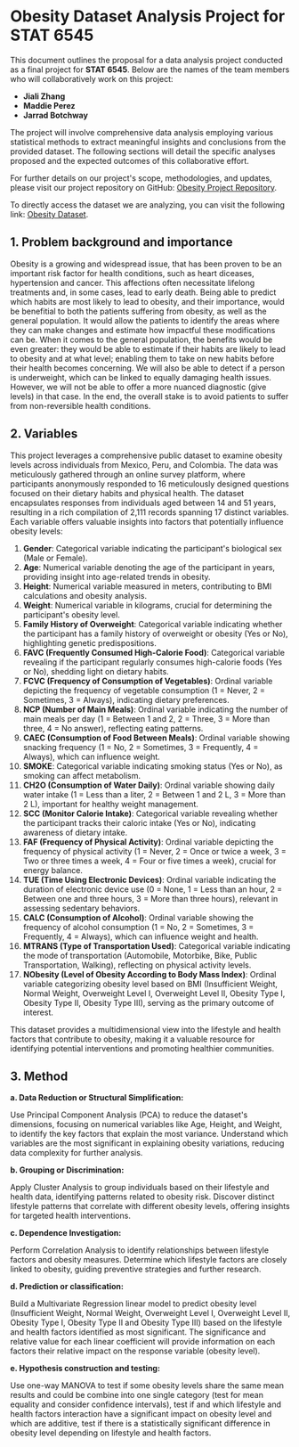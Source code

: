# Obesity Dataset Analysis Project for STAT 6545

This document outlines the proposal for a data analysis project conducted as a final project for **STAT 6545**. Below are the names of the team members who will collaboratively work on this project:

- **Jiali Zhang**
- **Maddie Perez**
- **Jarrad Botchway**

The project will involve comprehensive data analysis employing various statistical methods to extract meaningful insights and conclusions from the provided dataset. The following sections will detail the specific analyses proposed and the expected outcomes of this collaborative effort. 

For further details on our project's scope, methodologies, and updates, please visit our project repository on GitHub: [Obesity Project Repository](https://github.com/JialiZhang1016/Obesity/tree/main).

To directly access the dataset we are analyzing, you can visit the following link: [Obesity Dataset](https://github.com/JialiZhang1016/Obesity/blob/main/ObesityDataSet_raw_and_data_sinthetic.csv).

## 1. Problem background and importance
Obesity is a growing and widespread issue, that has been proven to be an important risk factor for health conditions, such as heart diceases, hypertension and cancer. This affections often necessitate lifelong treatments and, in some cases, lead to early death. Being able to predict which habits are most likely to lead to obesity, and their importance, would be benefitial to both the patients suffering from obesity, as well as the general population. 
It would allow the patients to identify the areas where they can make changes and estimate how impactful these modifications can be. When it comes to the general population, the benefits would be even greater: they would be able to estimate if their habits are likely to lead to obesity and at what level; enabling them to take on new habits before their health becomes concerning. 
We will also be able to detect if a person is underweight, which can be linked to equally damaging health issues. However, we will not be able to offer a more nuanced diagnostic (give levels) in that case.
In the end, the overall stake is to avoid patients to suffer from non-reversible health conditions.

## 2. Variables
This project leverages a comprehensive public dataset to examine obesity levels across individuals from Mexico, Peru, and Colombia. The data was meticulously gathered through an online survey platform, where participants anonymously responded to 16 meticulously designed questions focused on their dietary habits and physical health. The dataset encapsulates responses from individuals aged between 14 and 51 years, resulting in a rich compilation of 2,111 records spanning 17 distinct variables. Each variable offers valuable insights into factors that potentially influence obesity levels:

1. **Gender**: Categorical variable indicating the participant's biological sex (Male or Female).
2. **Age**: Numerical variable denoting the age of the participant in years, providing insight into age-related trends in obesity.
3. **Height**: Numerical variable measured in meters, contributing to BMI calculations and obesity analysis.
4. **Weight**: Numerical variable in kilograms, crucial for determining the participant's obesity level.
5. **Family History of Overweight**: Categorical variable indicating whether the participant has a family history of overweight or obesity (Yes or No), highlighting genetic predispositions.
6. **FAVC (Frequently Consumed High-Calorie Food)**: Categorical variable revealing if the participant regularly consumes high-calorie foods (Yes or No), shedding light on dietary habits.
7. **FCVC (Frequency of Consumption of Vegetables)**: Ordinal variable depicting the frequency of vegetable consumption (1 = Never, 2 = Sometimes, 3 = Always), indicating dietary preferences.
8. **NCP (Number of Main Meals)**: Ordinal variable indicating the number of main meals per day (1 = Between 1 and 2, 2 = Three, 3 = More than three, 4 = No answer), reflecting eating patterns.
9. **CAEC (Consumption of Food Between Meals)**: Ordinal variable showing snacking frequency (1 = No, 2 = Sometimes, 3 = Frequently, 4 = Always), which can influence weight.
10. **SMOKE**: Categorical variable indicating smoking status (Yes or No), as smoking can affect metabolism.
11. **CH2O (Consumption of Water Daily)**: Ordinal variable showing daily water intake (1 = Less than a liter, 2 = Between 1 and 2 L, 3 = More than 2 L), important for healthy weight management.
12. **SCC (Monitor Calorie Intake)**: Categorical variable revealing whether the participant tracks their caloric intake (Yes or No), indicating awareness of dietary intake.
13. **FAF (Frequency of Physical Activity)**: Ordinal variable depicting the frequency of physical activity (1 = Never, 2 = Once or twice a week, 3 = Two or three times a week, 4 = Four or five times a week), crucial for energy balance.
14. **TUE (Time Using Electronic Devices)**: Ordinal variable indicating the duration of electronic device use (0 = None, 1 = Less than an hour, 2 = Between one and three hours, 3 = More than three hours), relevant in assessing sedentary behaviors.
15. **CALC (Consumption of Alcohol)**: Ordinal variable showing the frequency of alcohol consumption (1 = No, 2 = Sometimes, 3 = Frequently, 4 = Always), which can influence weight and health.
16. **MTRANS (Type of Transportation Used)**: Categorical variable indicating the mode of transportation (Automobile, Motorbike, Bike, Public Transportation, Walking), reflecting on physical activity levels.
17. **NObesity (Level of Obesity According to Body Mass Index)**: Ordinal variable categorizing obesity level based on BMI (Insufficient Weight, Normal Weight, Overweight Level I, Overweight Level II, Obesity Type I, Obesity Type II, Obesity Type III), serving as the primary outcome of interest.

This dataset provides a multidimensional view into the lifestyle and health factors that contribute to obesity, making it a valuable resource for identifying potential interventions and promoting healthier communities.

## 3. Method

**a. Data Reduction or Structural Simplification:**

Use Principal Component Analysis (PCA) to reduce the dataset's dimensions, focusing on numerical variables like Age, Height, and Weight, to identify the key factors that explain the most variance. Understand which variables are the most significant in explaining obesity variations, reducing data complexity for further analysis.

**b. Grouping or Discrimination:**

Apply Cluster Analysis to group individuals based on their lifestyle and health data, identifying patterns related to obesity risk. Discover distinct lifestyle patterns that correlate with different obesity levels, offering insights for targeted health interventions.

**c. Dependence Investigation:**

Perform Correlation Analysis to identify relationships between lifestyle factors and obesity measures. Determine which lifestyle factors are closely linked to obesity, guiding preventive strategies and further research.

**d. Prediction or classification:**

Build a Multivariate Regression linear model to predict obesity level (Insufficient Weight, Normal Weight, Overweight Level I, Overweight Level II, Obesity Type I, Obesity Type II and Obesity Type III) based on the lifestyle and health factors identified as most significant. The significance and relative value for each linear coefficient will provide information on each factors their relative impact on the response variable (obesity level).

**e. Hypothesis construction and testing:**

Use one-way MANOVA to test if some obesity levels share the same mean results and could be combine into one single category (test for mean equality and consider confidence intervals), test if and which lifestyle and health factors interaction have a significant impact on obesity level and which are additive, test if there is a statistically significant difference in obesity level depending on lifestyle and health factors.
